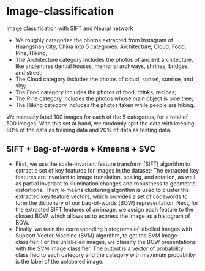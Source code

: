 # Image-classification
Image classification with SIFT and Neural network
- We roughly categorize the photos extracted from Instagram of Huangshan City, China into 5 categroies: Architecture, Cloud, Food, Pine, Hiking;
- The Architecture category includes the photos of ancient architecture, like ancient residential houses, memorial archways, shrines, bridges, and street;
- The Cloud category includes the photos of cloud, sunset, sunrise, and sky; 
- The Food category includes the photos of food, drinks, recipes;
- The Pine category includes the photos whose main object is pine tree; 
- The Hiking category includes the photos taken while people are hiking.

We manually label 100 images for each of the 5 categories, for a total of 500 images. With this set at hand, we randomly split the data with keeping 80% of the data as training data and 20% of data as testing data.



## SIFT + Bag-of-words + Kmeans + SVC
- First, we use the scale-invariant feature transform (SIFT) algorithm  to extract a set of key features for images in the dataset; The extracted key features are invariant to image translation, scaling, and rotation, as well as partial invariant to illumination changes and robustness to geometric distortions. Then, k-means clustering algorithm is used to cluster the extracted key feature vectors, which provides a set of codewords to form the dictionary of our bag-of-words (BOW) representation. Next, for the extracted SIFT features of an image, we assign each feature to the closest BOW, which allows us to express the image as a histogram of BOW. 
- Finally, we train the corresponding histograms of labelled images with Support Vector Machine (SVM) algorithm, to get the SVM image classifier. For the unlabeled images, we classify the BOW presentations with the SVM image classifier. The output is a vector of probability classified to each category and the category with maximum probability is the label of the unlabeled image. 
